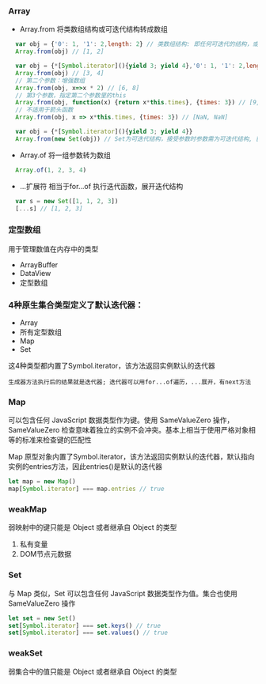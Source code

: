 ### Array
- Array.from 将类数组结构或可迭代结构转成数组
```javascript
  var obj = {'0': 1, '1': 2,length: 2} // 类数组结构: 即任何可迭代的结构，或者有一个 length 属性和可索引元素的结构
  Array.from(obj) // [1, 2]

  var obj = {*[Symbol.iterator](){yield 3; yield 4},'0': 1, '1': 2,length: 2} // 包含了迭代函数Symbol.iterator, 可迭代结构
  Array.from(obj) // [3, 4]
  // 第二个参数：增强数组
  Array.from(obj, x=>x * 2) // [6, 8]
  // 第3个参数，指定第二个参数里的this
  Array.from(obj, function(x) {return x*this.times}, {times: 3}) // [9, 12]
  // 不适用于箭头函数
  Array.from(obj, x => x*this.times, {times: 3}) // [NaN, NaN]

  var obj = {*[Symbol.iterator](){yield 3; yield 4}}
  Array.from(new Set(obj)) // Set为可迭代结构，接受参数时参数需为可迭代结构, [3, 4]
```
- Array.of 将一组参数转为数组
```javascript
  Array.of(1, 2, 3, 4)
```
- ...扩展符 相当于for...of 执行迭代函数，展开迭代结构
```javascript
  var s = new Set([1, 1, 2, 3])
  [...s] // [1, 2, 3]
```
### 定型数组
用于管理数值在内存中的类型
- ArrayBuffer
- DataView
- 定型数组

### 4种原生集合类型定义了默认迭代器：
- Array
- 所有定型数组
- Map
- Set

这4种类型都内置了Symbol.iterator，该方法返回实例默认的迭代器

`生成器方法执行后的结果就是迭代器; 迭代器可以用for...of遍历，...展开，有next方法`

### Map
可以包含任何 JavaScript 数据类型作为键。使用 SameValueZero 操作，SameValueZero 检查意味着独立的实例不会冲突。基本上相当于使用严格对象相等的标准来检查键的匹配性

Map 原型对象内置了Symbol.iterator，该方法返回实例默认的迭代器，默认指向实例的entries方法，因此entries()是默认的迭代器

```javascript
let map = new Map()
map[Symbol.iterator] === map.entries // true
```

### weakMap 
弱映射中的键只能是 Object 或者继承自 Object 的类型

1. 私有变量
2. DOM节点元数据
### Set
与 Map 类似，Set 可以包含任何 JavaScript 数据类型作为值。集合也使用 SameValueZero 操作

```javascript
let set = new Set()
set[Symbol.iterator] === set.keys() // true
set[Symbol.iterator] === set.values() // true
```



### weakSet
弱集合中的值只能是 Object 或者继承自 Object 的类型